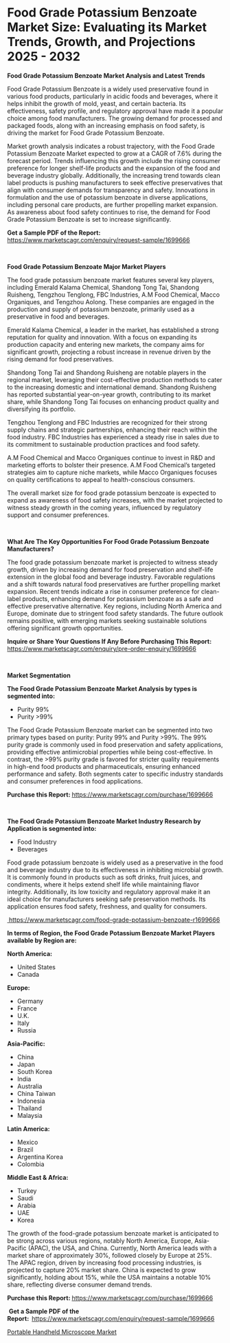<p><h1>Food Grade Potassium Benzoate Market Size: Evaluating its Market Trends, Growth, and Projections 2025 - 2032</h1></p><p><strong>Food Grade Potassium Benzoate Market Analysis and Latest Trends</strong></p>
<p><p>Food Grade Potassium Benzoate is a widely used preservative found in various food products, particularly in acidic foods and beverages, where it helps inhibit the growth of mold, yeast, and certain bacteria. Its effectiveness, safety profile, and regulatory approval have made it a popular choice among food manufacturers. The growing demand for processed and packaged foods, along with an increasing emphasis on food safety, is driving the market for Food Grade Potassium Benzoate.</p><p>Market growth analysis indicates a robust trajectory, with the Food Grade Potassium Benzoate Market expected to grow at a CAGR of 7.6% during the forecast period. Trends influencing this growth include the rising consumer preference for longer shelf-life products and the expansion of the food and beverage industry globally. Additionally, the increasing trend towards clean label products is pushing manufacturers to seek effective preservatives that align with consumer demands for transparency and safety. Innovations in formulation and the use of potassium benzoate in diverse applications, including personal care products, are further propelling market expansion. As awareness about food safety continues to rise, the demand for Food Grade Potassium Benzoate is set to increase significantly.</p></p>
<p><strong>Get a Sample PDF of the Report:&nbsp;</strong> <a href="https://www.marketscagr.com/enquiry/request-sample/1699666?utm_campaign=3115&utm_medium=2&utm_source=Github&utm_content=ia&utm_term=27032025&utm_id=food-grade-potassium-benzoate">https://www.marketscagr.com/enquiry/request-sample/1699666</a></p>
<p>&nbsp;</p>
<p><strong>Food Grade Potassium Benzoate Major Market Players</strong></p>
<p><p>The food grade potassium benzoate market features several key players, including Emerald Kalama Chemical, Shandong Tong Tai, Shandong Ruisheng, Tengzhou Tenglong, FBC Industries, A.M Food Chemical, Macco Organiques, and Tengzhou Aolong. These companies are engaged in the production and supply of potassium benzoate, primarily used as a preservative in food and beverages.</p><p>Emerald Kalama Chemical, a leader in the market, has established a strong reputation for quality and innovation. With a focus on expanding its production capacity and entering new markets, the company aims for significant growth, projecting a robust increase in revenue driven by the rising demand for food preservatives.</p><p>Shandong Tong Tai and Shandong Ruisheng are notable players in the regional market, leveraging their cost-effective production methods to cater to the increasing domestic and international demand. Shandong Ruisheng has reported substantial year-on-year growth, contributing to its market share, while Shandong Tong Tai focuses on enhancing product quality and diversifying its portfolio.</p><p>Tengzhou Tenglong and FBC Industries are recognized for their strong supply chains and strategic partnerships, enhancing their reach within the food industry. FBC Industries has experienced a steady rise in sales due to its commitment to sustainable production practices and food safety.</p><p>A.M Food Chemical and Macco Organiques continue to invest in R&D and marketing efforts to bolster their presence. A.M Food Chemical’s targeted strategies aim to capture niche markets, while Macco Organiques focuses on quality certifications to appeal to health-conscious consumers.</p><p>The overall market size for food grade potassium benzoate is expected to expand as awareness of food safety increases, with the market projected to witness steady growth in the coming years, influenced by regulatory support and consumer preferences.</p></p>
<p>&nbsp;</p>
<p><strong>What Are The Key Opportunities For Food Grade Potassium Benzoate Manufacturers?</strong></p>
<p><p>The food grade potassium benzoate market is projected to witness steady growth, driven by increasing demand for food preservation and shelf-life extension in the global food and beverage industry. Favorable regulations and a shift towards natural food preservatives are further propelling market expansion. Recent trends indicate a rise in consumer preference for clean-label products, enhancing demand for potassium benzoate as a safe and effective preservative alternative. Key regions, including North America and Europe, dominate due to stringent food safety standards. The future outlook remains positive, with emerging markets seeking sustainable solutions offering significant growth opportunities.</p></p>
<p><strong>Inquire or Share Your Questions If Any Before Purchasing This Report:</strong> <a href="https://www.marketscagr.com/enquiry/pre-order-enquiry/1699666?utm_campaign=3115&utm_medium=2&utm_source=Github&utm_content=ia&utm_term=27032025&utm_id=food-grade-potassium-benzoate">https://www.marketscagr.com/enquiry/pre-order-enquiry/1699666</a></p>
<p>&nbsp;</p>
<p><strong>Market Segmentation</strong></p>
<p><strong>The Food Grade Potassium Benzoate Market Analysis by types is segmented into:</strong></p>
<p><ul><li>Purity 99%</li><li>Purity >99%</li></ul></p>
<p><p>The Food Grade Potassium Benzoate market can be segmented into two primary types based on purity: Purity 99% and Purity >99%. The 99% purity grade is commonly used in food preservation and safety applications, providing effective antimicrobial properties while being cost-effective. In contrast, the >99% purity grade is favored for stricter quality requirements in high-end food products and pharmaceuticals, ensuring enhanced performance and safety. Both segments cater to specific industry standards and consumer preferences in food applications.</p></p>
<p><strong>Purchase this Report:&nbsp;</strong><a href="https://www.marketscagr.com/purchase/1699666?utm_campaign=3115&utm_medium=2&utm_source=Github&utm_content=ia&utm_term=27032025&utm_id=food-grade-potassium-benzoate">https://www.marketscagr.com/purchase/1699666</a></p>
<p>&nbsp;</p>
<p><strong>The Food Grade Potassium Benzoate Market Industry Research by Application is segmented into:</strong></p>
<p><ul><li>Food Industry</li><li>Beverages</li></ul></p>
<p><p>Food grade potassium benzoate is widely used as a preservative in the food and beverage industry due to its effectiveness in inhibiting microbial growth. It is commonly found in products such as soft drinks, fruit juices, and condiments, where it helps extend shelf life while maintaining flavor integrity. Additionally, its low toxicity and regulatory approval make it an ideal choice for manufacturers seeking safe preservation methods. Its application ensures food safety, freshness, and quality for consumers.</p></p>
<p><a href="https://www.marketscagr.com/food-grade-potassium-benzoate-r1699666?utm_campaign=3115&utm_medium=2&utm_source=Github&utm_content=ia&utm_term=27032025&utm_id=food-grade-potassium-benzoate">&nbsp;https://www.marketscagr.com/food-grade-potassium-benzoate-r1699666</a></p>
<p><strong>In terms of Region, the Food Grade Potassium Benzoate Market Players available by Region are:</strong></p>
<p>
    <p> <strong> North America: </strong>
        <ul>
            <li>United States</li>
            <li>Canada</li>
        </ul>
        </p> 
    <p> <strong> Europe: </strong>
        <ul>
            <li>Germany</li>
            <li>France</li>
            <li>U.K.</li>
            <li>Italy</li>
            <li>Russia</li>
        </ul>
        </p> 
    <p> <strong> Asia-Pacific: </strong>
        <ul>
            <li>China</li>
            <li>Japan</li>
            <li>South Korea</li>
            <li>India</li>
            <li>Australia</li>
            <li>China Taiwan</li>
            <li>Indonesia</li>
            <li>Thailand</li>
            <li>Malaysia</li>
        </ul>
        </p> 
    <p> <strong> Latin America: </strong>
        <ul>
            <li>Mexico</li>
            <li>Brazil</li>
            <li>Argentina Korea</li>
            <li>Colombia</li>
        </ul>
        </p> 
    <p> <strong> Middle East & Africa: </strong>
        <ul>
            <li>Turkey</li>
            <li>Saudi</li>
            <li>Arabia</li>
            <li>UAE</li>
            <li>Korea</li>
        </ul>
    </p>
    </p>
<p><p>The growth of the food-grade potassium benzoate market is anticipated to be strong across various regions, notably North America, Europe, Asia-Pacific (APAC), the USA, and China. Currently, North America leads with a market share of approximately 30%, followed closely by Europe at 25%. The APAC region, driven by increasing food processing industries, is projected to capture 20% market share. China is expected to grow significantly, holding about 15%, while the USA maintains a notable 10% share, reflecting diverse consumer demand trends.</p></p>
<p><strong>Purchase this Report: </strong><a href="https://www.marketscagr.com/purchase/1699666?utm_campaign=3115&utm_medium=2&utm_source=Github&utm_content=ia&utm_term=27032025&utm_id=food-grade-potassium-benzoate">https://www.marketscagr.com/purchase/1699666</a></p>
<p>&nbsp;<strong>Get a Sample PDF of the Report:&nbsp;&nbsp;</strong><a href="https://www.marketscagr.com/enquiry/request-sample/1699666?utm_campaign=3115&utm_medium=2&utm_source=Github&utm_content=ia&utm_term=27032025&utm_id=food-grade-potassium-benzoate">https://www.marketscagr.com/enquiry/request-sample/1699666</a></p>
<p><strong></strong></p>
<p><p><a href="https://github.com/ygfu6u/Market-Research-Report-List-2/blob/main/portable-handheld-microscope-market.md?utm_campaign=3115&utm_medium=2&utm_source=Github&utm_content=ia&utm_term=27032025&utm_id=food-grade-potassium-benzoate">Portable Handheld Microscope Market</a></p></p>